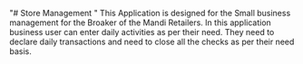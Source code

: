 "# Store Management " 
This Application is designed for the Small business management for the Broaker of the Mandi Retailers. In this application business user can enter daily activities as per their need. They need to declare daily transactions and need to close all the checks as per their need basis.
